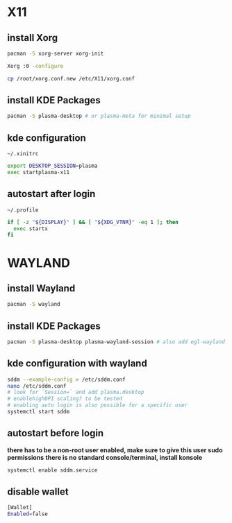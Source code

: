 # X11
## install Xorg
```bash
pacman -S xorg-server xorg-init

Xorg :0 -configure

cp /root/xorg.conf.new /etc/X11/xorg.conf
```

## install KDE Packages
```bash
pacman -S plasma-desktop # or plasma-meta for minimal setup
```

## kde configuration
`~/.xinitrc`
```bash
export DESKTOP_SESSION=plasma
exec startplasma-x11
```

## autostart after login
`~/.profile`
```bash
if [ -z "${DISPLAY}" ] && [ "${XDG_VTNR}" -eq 1 ]; then
  exec startx
fi
```

# WAYLAND
## install Wayland
```bash
pacman -S wayland
```

## install KDE Packages
```bash
pacman -S plasma-desktop plasma-wayland-session # also add egl-wayland if you use nvidia
```

## kde configuration with wayland
```bash
sddm --example-config > /etc/sddm.conf
nano /etc/sddm.conf
# look for `Session=` and add plasma.desktop
# enablehighDPI scaling? to be tested
# enabling auto login is also possible for a specific user
systemctl start sddm
```

## autostart before login
**there has to be a non-root user enabled, make sure to give this user sudo permissions**
**there is no standard console/terminal, install konsole**
```bash
systemctl enable sddm.service
```

## disable wallet
```bash
[Wallet]
Enabled=false
```
